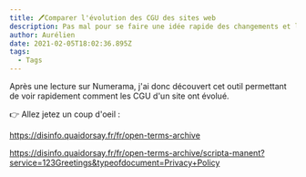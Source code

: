 ```yaml
---
title: 🖊Comparer l'évolution des CGU des sites web
description: Pas mal pour se faire une idée rapide des changements et leurs impacts
author: Aurélien
date: 2021-02-05T18:02:36.895Z
tags:
  - Tags
---
```

Après une lecture sur Numerama, j'ai donc découvert cet outil permettant de voir rapidement comment les CGU d'un site ont évolué.



👉 Allez jetez un coup d'oeil : 

<https://disinfo.quaidorsay.fr/fr/open-terms-archive>

<https://disinfo.quaidorsay.fr/fr/open-terms-archive/scripta-manent?service=123Greetings&typeofdocument=Privacy+Policy>